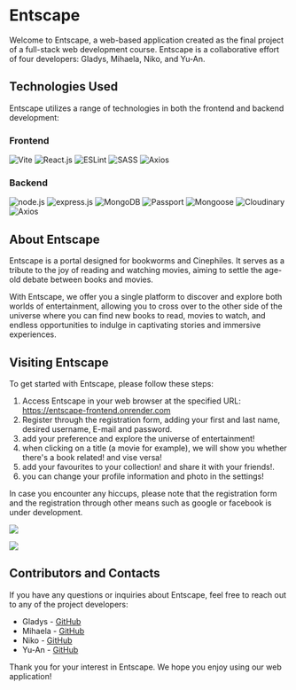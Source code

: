 # Entscape

Welcome to Entscape, a web-based application created as the final project of a full-stack web development course. Entscape is a collaborative effort of four developers: Gladys, Mihaela, Niko, and Yu-An.

## Technologies Used

Entscape utilizes a range of technologies in both the frontend and backend development:

### Frontend

![Vite](https://img.shields.io/badge/Vite-646CFF.svg?style=for-the-badge&logo=Vite&logoColor=white) ![React.js](https://img.shields.io/badge/React-61DAFB.svg?style=for-the-badge&logo=React&logoColor=black) ![ESLint](https://img.shields.io/badge/ESLint-4B32C3.svg?style=for-the-badge&logo=ESLint&logoColor=white) ![SASS](https://img.shields.io/badge/Sass-CC6699.svg?style=for-the-badge&logo=Sass&logoColor=white) ![Axios](https://img.shields.io/badge/Axios-5A29E4.svg?style=for-the-badge&logo=Axios&logoColor=white)

### Backend

![node.js](https://img.shields.io/badge/Node.js-339933.svg?style=for-the-badge&logo=nodedotjs&logoColor=white) ![express.js](https://img.shields.io/badge/Express.js-404D59?style=for-the-badge) ![MongoDB](https://img.shields.io/badge/MongoDB-47A248.svg?style=for-the-badge&logo=MongoDB&logoColor=white) ![Passport](https://img.shields.io/badge/Passport-34E27A.svg?style=for-the-badge&logo=Passport&logoColor=white) ![Mongoose](https://img.shields.io/badge/Mongoose-880000.svg?style=for-the-badge&logo=Mongoose&logoColor=white) ![Cloudinary](https://img.shields.io/badge/-Cloudinary-blue) ![Axios](https://img.shields.io/badge/Axios-5A29E4.svg?style=for-the-badge&logo=Axios&logoColor=white)

## About Entscape

Entscape is a portal designed for bookworms and Cinephiles. It serves as a tribute to the joy of reading and watching movies, aiming to settle the age-old debate between books and movies.

With Entscape, we offer you a single platform to discover and explore both worlds of entertainment, allowing you to cross over to the other side of the universe where you can find new books to read, movies to watch, and endless opportunities to indulge in captivating stories and immersive experiences.

## Visiting Entscape

To get started with Entscape, please follow these steps:

1. Access Entscape in your web browser at the specified URL: https://entscape-frontend.onrender.com
2. Register through the registration form, adding your first and last name, desired username, E-mail and password.
3. add your preference and explore the universe of entertainment!
4. when clicking on a title (a movie for example), we will show you whether there's a book related! and vise versa!
5. add your favourites to your collection! and share it with your friends!.
6. you can change your profile information and photo in the settings!

In case you encounter any hiccups, please note that the registration form and the registration through other means such as google or facebook is under development.

![](client/src/assets/screenshots/entscape_gif_desktop.gif)

![](client/src/assets/screenshots/entscape_gif_mobile.gif)

## Contributors and Contacts

If you have any questions or inquiries about Entscape, feel free to reach out to any of the project developers:

- Gladys - [GitHub](https://github.com/GladysAW)
- Mihaela - [GitHub](https://github.com/m89mihaella)
- Niko - [GitHub](https://github.com/nikopanag)
- Yu-An - [GitHub](https://github.com/yuany2036)

Thank you for your interest in Entscape. We hope you enjoy using our web application!
